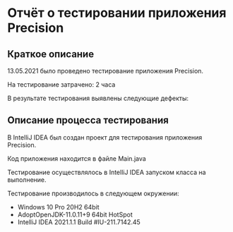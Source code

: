 # Отчёт о тестировании приложения Precision

## Краткое описание

13.05.2021 было проведено тестирование приложения Precision.

На тестирование затрачено: 2 часа

В результате тестирования выявлены следующие дефекты:


## Описание процесса тестирования

В IntelliJ IDEA был создан проект для тестирования приложения Precision.

Код приложения находится в файле Main.java

Тестирование осуществлялось в IntelliJ IDEA запуском класса на выполнение.

Тестирование производилось в следующем окружении:

* Windows 10 Pro 20H2 64bit
* AdoptOpenJDK-11.0.11+9 64bit HotSpot
* IntelliJ IDEA 2021.1.1 Build #IU-211.7142.45
